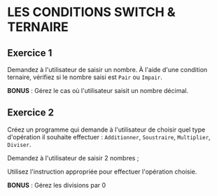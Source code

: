 # LES CONDITIONS SWITCH & TERNAIRE

## Exercice 1

Demandez à l'utilisateur de saisir un nombre. À l'aide d'une condition ternaire, vérifiez si le nombre saisi est `Pair` ou `Impair`.

**BONUS** : Gérez le cas où l'utilisateur saisit un nombre décimal.

## Exercice 2

Créez un programme qui demande à l'utilisateur de choisir quel type d'opération il souhaite effectuer : `Additionner`, `Soustraire`, `Multiplier`, `Diviser`. 

Demandez à l'utilisateur de saisir 2 nombres ;

Utilisez l'instruction appropriée pour effectuer l'opération choisie.

**BONUS** : Gérez les divisions par 0

